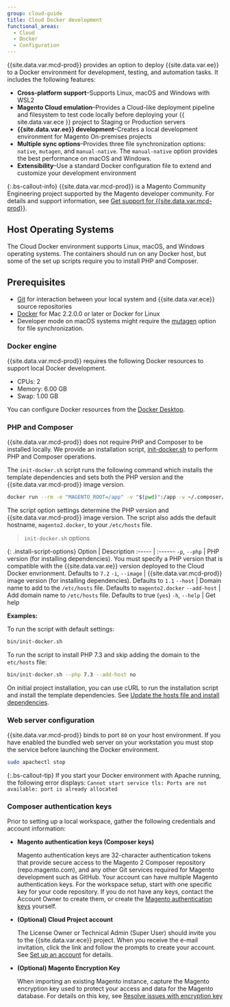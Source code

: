 ```yaml
---
group: cloud-guide
title: Cloud Docker development
functional_areas:
  - Cloud
  - Docker
  - Configuration
---
```


{{site.data.var.mcd-prod}} provides an option to deploy {{site.data.var.ee}} to a Docker environment for development, testing, and automation tasks. It includes the following features:

-  **Cross-platform support**–Supports Linux, macOS and Windows with WSL2
-  **Magento Cloud emulation**–Provides a Cloud-like deployment pipeline and filesystem to test code locally before deploying your {{ site.data.var.ece }} project to Staging or Production servers
-  **{{site.data.var.ee}} development**–Creates a local development environment for Magento On-premises projects
-  **Multiple sync options**–Provides three file synchronization options: `native`, `mutagen`, and `manual-native`. The `manual-native` option provides the best performance on macOS and Windows.
-  **Extensibility**–Use a standard Docker configuration file to extend and customize your development environment

{:.bs-callout-info}
{{site.data.var.mcd-prod}} is a Magento Community Engineering project supported by the Magento developer community. For details and support information, see [Get support for {{site.data.var.mcd-prod}}][].

## Host Operating Systems

The Cloud Docker environment supports Linux, macOS, and Windows operating systems. The containers should run on any Docker host, but some of the set up scripts require you to install PHP and Composer.

## Prerequisites

-  [Git] for interaction between your local system and {{site.data.var.ece}} source repositories
-  [Docker] for Mac 2.2.0.0 or later or Docker for Linux
-  Developer mode on macOS systems might require the [mutagen] option for file synchronization.

### Docker engine

{{site.data.var.mcd-prod}} requires the following Docker resources to support local Docker development.

-  CPUs: 2
-  Memory: 6.00 GB
-  Swap: 1.00 GB

You can configure Docker resources from the [Docker Desktop].

### PHP and Composer

{{site.data.var.mcd-prod}} does not require PHP and Composer to be installed locally. We provide an installation script, [init-docker.sh] to perform PHP and Composer operations.

The `init-docker.sh` script runs the following command which installs the template dependencies and sets both the PHP version and the {{site.data.var.mcd-prod}} image version.

```bash
docker run --rm -e "MAGENTO_ROOT=/app" -v "$(pwd)":/app -v ~/.composer/cache:/root/.composer/cache "magento/magento-cloud-docker-php:${PHP_VERSION}-cli-${IMAGE_VERSION}" composer install --ansi
```

The script option settings determine the PHP version and {{site.data.var.mcd-prod}} image version. The script also adds the default hostname, `magento2.docker`, to your `/etc/hosts` file.

> `init-docker.sh` options

{: .install-script-options}
Option | Description
:----- | :------
`-p`, `--php` | PHP version (for installing dependencies). You must specify a PHP version that is compatible with the {{site.data.var.ee}} version deployed to the Cloud Docker envrionment. Defaults to `7.2`
`-i`, `--image` |  {{site.data.var.mcd-prod}} image version (for installing dependencies). Defaults to `1.1`
`--host` | Domain name to add to the `/etc/hosts` file. Defaults to `magento2.docker`
`--add-host` | Add domain name to `/etc/hosts` file. Defaults to true (`yes`)
`-h`, `--help` | Get help

**Examples:**

To run the script with default settings:

```bash
bin/init-docker.sh
```

To run the script to install PHP 7.3 and skip adding the domain to the `etc/hosts` file:

```bash
bin/init-docker.sh --php 7.3 --add-host no
```

On initial project installation, you can use cURL to run the installation script and install the template dependencies. See [Update the hosts file and install dependencies].

### Web server configuration

{{site.data.var.mcd-prod}} binds to port `80` on your host environment. If you have enabled the bundled web server on your workstation you must stop the service before launching the Docker environment.

```bash
sudo apachectl stop
```

{:.bs-callout-tip}
If you start your Docker environment with Apache running, the following error displays: `Cannot start service tls: Ports are not available: port is already allocated`

### Composer authentication keys

Prior to setting up a local workspace, gather the following credentials and account information:

-  **Magento authentication keys (Composer keys)**

    Magento authentication keys are 32-character authentication tokens that provide secure access to the Magento 2 Composer repository (repo.magento.com), and any other Git services required for Magento development such as GitHub. Your account can have multiple Magento authentication keys. For the workspace setup, start with one specific key for your code repository. If you do not have any keys, contact the Account Owner to create them, or create the [Magento authentication keys] yourself.

-  **(Optional) Cloud Project account**

   The License Owner or Technical Admin (Super User) should invite you to the {{site.data.var.ece}} project. When you receive the e-mail invitation, click the link and follow the prompts to create your account. See [Set up an account] for details.

-  **(Optional) Magento Encryption Key**

   When importing an existing Magento instance, capture the Magento encryption key used to protect your access and data for the Magento database. For details on this key, see [Resolve issues with encryption key]

<!--Link definitions-->

[Git]: https://git-scm.com/book/en/v2/Getting-Started-Installing-Git
[Docker Compose]: https://docs.docker.com/compose/
[Docker]: https://www.docker.com/get-started
[Docker desktop]: https://docs.docker.com/desktop/#configure-docker-desktop
[init-docker.sh]: https://github.com/magento/magento-cloud-docker/blob/develop/bin/init-docker.sh
[mutagen]: https://mutagen.io/documentation/introduction/installation
[Magento authentication keys]: {{site.baseurl}}/guides/v2.3/install-gde/prereq/connect-auth.html
[Magento Cloud template]: https://github.com/magento/magento-cloud
[Set up an account]: {{site.baseurl}}/cloud/before/before-workspace.html#newaccount
[Resolve issues with encryption key]: {{site.baseurl}}/cloud/trouble/trouble-crypt-key-variable.html
[Update the hosts file and install dependencies]: {{site.baseurl}}/cloud/docker/docker-installation.html#update-the-hosts-file-and-install-dependencies
[{{site.data.var.mcd-package}} GitHub repository]: https://github.com/magento/magento-cloud-docker
[Get support for {{site.data.var.mcd-prod}}]: {{site.baseurl}}/cloud/docker/docker-troubleshooting.html

<style>
table.install-script-options td:nth-child(1) {
  width: 200px;
}
</style>
